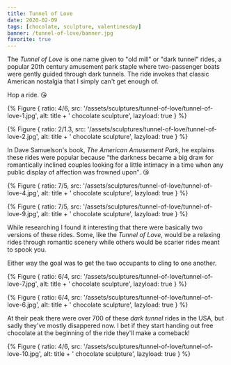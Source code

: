 ```yaml
---
title: Tunnel of Love
date: 2020-02-09
tags: [chocolate, sculpture, valentinesday]
banner: /tunnel-of-love/banner.jpg
favorite: true
---
```


The _Tunnel of Love_ is one name given to "old mill" or "dark tunnel" rides, a popular 20th century amusement park staple where two-passenger boats were gently guided through dark tunnels. The ride invokes that classic American nostalgia that I simply can't get enough of. 

Hop a ride. 😘

{% Figure {
    ratio: 4/6,
    src: '/assets/sculptures/tunnel-of-love/tunnel-of-love-1.jpg',
    alt: title + ' chocolate sculpture',
    lazyload: true
} %}

{% Figure {
    ratio: 2/1.3,
    src: '/assets/sculptures/tunnel-of-love/tunnel-of-love-2.jpg',
    alt: title + ' chocolate sculpture',
    lazyload: true
} %}

In Dave Samuelson's book, _The American Amusement Park_, he explains these rides were popular because <q cite="https://books.google.com/books?id=AgPM2u0NiAEC&pg=PT58&lpg=PT58&dq=the+darkness+became+a+big+draw+for+romantically+inclined+couples+looking+for+a+little+intimacy+in+a+time+when+any+public+display+of+affection+was+frowned+upon&source=bl&ots=ej4227HbsH&sig=ACfU3U0fsJCeZWgCs8qOlCt9a285zxoSYA&hl=en&ppis=_e&sa=X&ved=2ahUKEwjw9KDt3cTnAhU6g3IEHVn_CMAQ6AEwAHoECAoQAQ#v=onepage&q=the%20darkness%20became%20a%20big%20draw%20for%20romantically%20inclined%20couples%20looking%20for%20a%20little%20intimacy%20in%20a%20time%20when%20any%20public%20display%20of%20affection%20was%20frowned%20upon&f=false">the darkness became a big draw for romantically inclined couples looking for a little intimacy in a time when any public display of affection was frowned upon</q>. 😘

{% Figure {
    ratio: 7/5,
    src: '/assets/sculptures/tunnel-of-love/tunnel-of-love-4.jpg',
    alt: title + ' chocolate sculpture',
    lazyload: true
} %}

{% Figure {
    ratio: 7/5,
    src: '/assets/sculptures/tunnel-of-love/tunnel-of-love-9.jpg',
    alt: title + ' chocolate sculpture',
    lazyload: true
} %}

While researching I found it interesting that there were basically two versions of these rides. Some, like the _Tunnel of Love_, would be a relaxing rides through romantic scenery while others would be scarier rides meant to spook you.

Either way the goal was to get the two occupants to cling to one another.

{% Figure {
    ratio: 6/4,
    src: '/assets/sculptures/tunnel-of-love/tunnel-of-love-7.jpg',
    alt: title + ' chocolate sculpture',
    lazyload: true
} %}

{% Figure {
    ratio: 6/4,
    src: '/assets/sculptures/tunnel-of-love/tunnel-of-love-6.jpg',
    alt: title + ' chocolate sculpture',
    lazyload: true
} %}

At their peak there were over 700 of these _dark tunnel_ rides in the USA, but sadly they've mostly disappered now. I bet if they start handing out free chocolate at the beginning of the ride they'll make a comeback!

{% Figure {
    ratio: 4/6,
    src: '/assets/sculptures/tunnel-of-love/tunnel-of-love-10.jpg',
    alt: title + ' chocolate sculpture',
    lazyload: true
} %}